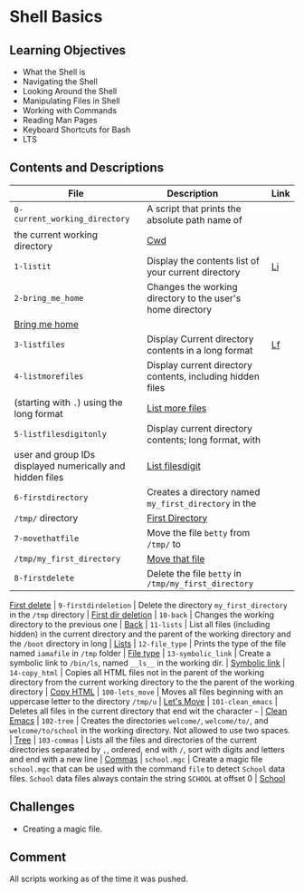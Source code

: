 # Shell Basics

## Learning Objectives

- What the Shell is
- Navigating the Shell
- Looking Around the Shell
- Manipulating Files in Shell
- Working with Commands
- Reading Man Pages
- Keyboard Shortcuts for Bash
- LTS

## Contents and Descriptions
| File | Description &nbsp; &nbsp; &nbsp; &nbsp; &nbsp; | Link 
| ----- | ----- | -----
| `0-current_working_directory` | A script that prints the absolute path name of
the current working directory | [Cwd](https://github.com/araromi2/alx-system_engineering-devops/blob/master/0x00-shell_basics/0-current_working_directory)
| `1-listit` | Display the contents list of your current directory | [Li](https://github.com/araromi2/alx-system_engineering-devops/blob/master/0x00-shell_basics/1-listit)
|`2-bring_me_home` | Changes the working directory to the user's home directory
| [Bring me home](https://github.com/araromi2/alx-system_engineering-devops/blob/master/0x00-shell_basics/2-bring_me_home)
| `3-listfiles` | Display Current directory contents in a long format | [Lf](https://github.com/araromi2/alx-system_engineering-devops/blob/master/0x00-shell_basics/3-listfiles)
| `4-listmorefiles` | Display current directory contents, including hidden files
(starting with `.`) using the long format |[List more files](https://github.com/araromi2/alx-system_engineering-devops/blob/master/0x00-shell_basics/4-listmorefiles)
| `5-listfilesdigitonly` | Display current directory contents; long format, with
user and group IDs displayed numerically and hidden files | [List filesdigit](https://github.com/araromi2/alx-system_engineering-devops/blob/master/0x00-shell_basics/5-listfilesdigitonly)
|`6-firstdirectory` | Creates a directory named `my_first_directory` in the
`/tmp/` directory | [First Directory](https://github.com/araromi2/alx-system_engineering-devops/blob/master/0x00-shell_basics/6-firstdirectory)
| `7-movethatfile` | Move the file `betty` from `/tmp/` to
`/tmp/my_first_directory` | [Move that file](https://github.com/araromi2/alx-system_engineering-devops/blob/master/0x00-shell_basics/7-movethatfile)
| `8-firstdelete` | Delete the file `betty` in `/tmp/my_first_directory` |
[First delete](https://github.com/araromi2/alx-system_engineering-devops/blob/master/0x00-shell_basics/8-firstdelete)
| `9-firstdirdeletion` | Delete the directory `my_first_directory` in the `/tmp`
directory | [First dir deletion](https://github.com/araromi2/alx-system_engineering-devops/blob/master/0x00-shell_basics/9-firstdirdeletion)
| `10-back` | Changes the working directory to the previous one | [Back](https://github.com/araromi2/alx-system_engineering-devops/blob/master/0x00-shell_basics/10-back)
| `11-lists` | List all files (including hidden) in the current directory and
the parent of the working directory and the `/boot` directory in long |
[Lists](https://github.com/araromi2/alx-system_engineering-devops/blob/master/0x00-shell_basics/11-lists)
| `12-file_type` | Prints the type of the file named `iamafile` in `/tmp` folder
| [File type](https://github.com/araromi2/alx-system_engineering-devops/blob/master/0x00-shell_basics/12-file_type)
| `13-symbolic_link` | Create a symbolic link to `/bin/ls`, named `__ls__` in
the working dir. | [Symbolic link](https://github.com/araromi2/alx-system_engineering-devops/blob/master/0x00-shell_basics/13-symbolic_link)
| `14-copy_html` | Copies all HTML files not in the parent of the working
directory from the current working directory to the the parent of the working
directory | [Copy HTML](https://github.com/araromi2/alx-system_engineering-devops/blob/master/0x00-shell_basics/14-copy_html)
| `100-lets_move` | Moves all files beginning with an uppercase letter to the
directory `/tmp/u` | [Let's Move](https://github.com/araromi2/alx-system_engineering-devops/blob/master/0x00-shell_basics/100-lets_move)
| `101-clean_emacs` | Deletes all files in the current directory that end wit
the character `~` | [Clean Emacs](https://github.com/araromi2/alx-system_engineering-devops/blob/master/0x00-shell_basics/101-clean_emacs)
| `102-tree` | Creates the directories `welcome/`, `welcome/to/`, and
`welcome/to/school` in the working directory. Not allowed to use two spaces. |
[Tree](https://github.com/araromi2/alx-system_engineering-devops/blob/master/0x00-shell_basics/102-tree)
| `103-commas` | Lists all the files and directories of the current directories
separated by `,`, ordered, end with `/`, sort with digits and letters and end
with a new line | [Commas](https://github.com/araromi2/alx-system_engineering-devops/blob/master/0x00-shell_basics/103-commas)
| `school.mgc` | Create a magic file `school.mgc` that can be used with the
command `file` to detect `School` data files. `School` data files always contain
the string `SCHOOL` at offset 0 | [School](https://github.com/araromi2/alx-system_engineering-devops/blob/master/0x00-shell_basics/school.mgc)


## Challenges
- Creating a magic file.

## Comment
All scripts working as of the time it was pushed.
